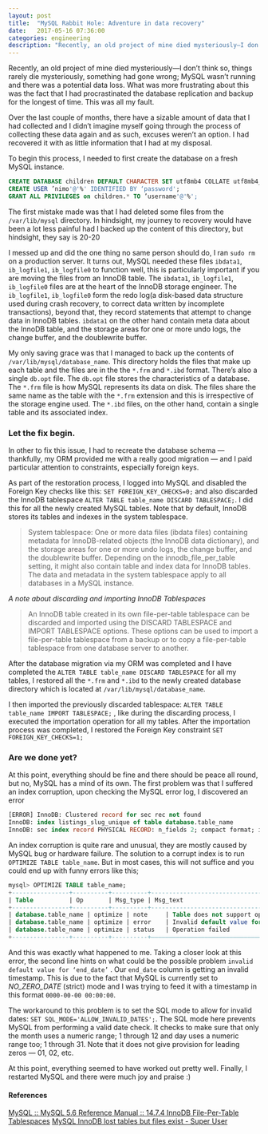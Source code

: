 ```yaml
---
layout: post
title:  "MySQL Rabbit Hole: Adventure in data recovery"
date:   2017-05-16 07:36:00
categories: engineering
description: "Recently, an old project of mine died mysteriously—I don’t think so, things rarely die mysteriously, something had gone wrong; MySQL wasn’t running and there was a potential data loss"
---
```

Recently, an old project of mine died mysteriously—I don’t think so, things rarely die mysteriously, something had gone wrong; MySQL wasn’t running and there was a potential data loss. What was more frustrating about this was the fact that I had procrastinated the database replication and backup for the longest of time. This was all my fault. 

Over the last couple of months, there have a sizable amount of data that I had collected and I didn’t imagine myself going through the process of collecting these data again and as such, excuses weren’t an option. I had recovered it with as little information that I had at my disposal. 

To begin this process, I needed to first create the database on a fresh MySQL instance. 
```sql
CREATE DATABASE children DEFAULT CHARACTER SET utf8mb4 COLLATE utf8mb4_unicode_ci;
CREATE USER ’nimo'@'%' IDENTIFIED BY ‘password';
GRANT ALL PRIVILEGES on children.* TO ’username'@'%';
```

The first mistake made was that I had deleted some files from the  `/var/lib/mysql` directory. In hindsight, my journey to recovery would have been a lot less painful had I backed up the content of this directory, but hindsight, they say is 20-20

I messed up and did the one thing no same person should do, I ran 
`sudo rm` on a production server. It turns out, MySQL needed these files `ibdata1`,  `ib_logfile1`,  `ib_logfile0` to function well, this is particularly important if you are moving the files from an InnoDB table. 
The  `ibdata1`,  `ib_logfile1`,  `ib_logfile0` files are at the heart of the InnoDB storage engineer. The `ib_logfile1`,  `ib_logfile0` form the redo log(a disk-based data structure used during crash recovery, to correct data written by incomplete transactions), beyond that, they record statements that attempt to change data in InnoDB tables. `ibdata1` on the other hand contain meta data about the InnoDB table, and the storage areas for one or more undo logs, the change buffer, and the doublewrite buffer. 

My only saving grace was that I managed to back up the contents of `/var/lib/mysql/database_name`. This directory holds the files that make up each table and the files are in the the `*.frm` and `*.ibd` format.  There’s also a single `db.opt` file. The `db.opt` file stores the characteristics of a database. The `*.frm` file is how MySQL represents its data on disk. The files share the same name as the table with the `*.frm` extension and this is irrespective of the storage engine used.  The `*.ibd` files, on the other hand, contain a single table and its associated index. 

### Let the fix begin. 
In other to fix this issue, I had to recreate the database schema — thankfully, my ORM provided me with a really good migration — and I paid particular attention to constraints, especially foreign keys. 

As part of the restoration process, I logged into MySQL and disabled the Foreign Key checks like this:
 `SET FOREIGN_KEY_CHECKS=0;` 
and also discarded the InnoDB tablespace
 `ALTER TABLE table_name DISCARD TABLESPACE;`.  I did this for all the newly created MySQL tables. Note that by default, InnoDB stores its tables and indexes in the system tablespace. 

> System tablespace: One or more data files (ibdata files) containing metadata for InnoDB-related objects (the InnoDB data dictionary), and the storage areas for one or more undo logs, the change buffer, and the doublewrite buffer. Depending on the innodb_file_per_table setting, it might also contain table and index data for InnoDB tables. The data and metadata in the system tablespace apply to all databases in a MySQL instance. 

*A note about discarding and importing InnoDB Tablespaces*
> An InnoDB table created in its own file-per-table tablespace can be discarded and imported using the DISCARD TABLESPACE and IMPORT TABLESPACE options. These options can be used to import a file-per-table tablespace from a backup or to copy a file-per-table tablespace from one database server to another.

After the database migration via my ORM was completed and I have completed the `ALTER TABLE table_name DISCARD TABLESPACE` for all my tables,  I restored all the `*.frm` and `*.ibd` to the newly created database directory which is located at `/var/lib/mysql/database_name`. 

I then imported the previously discarded tablespace:
 `ALTER TABLE table_name IMPORT TABLESPACE;` , like during the discarding process, I executed the importation operation for all my tables.  After the importation process was completed, I restored the Foreign Key constraint `SET FOREIGN_KEY_CHECKS=1;`

### Are we done yet?
At this point, everything should be fine and there should be peace all round, but no, MySQL has a mind of its own.  The first problem was that I suffered an index corruption, upon checking the MySQL error log, I discovered an error
```sql
[ERROR] InnoDB: Clustered record for sec rec not found 
InnoDB: index listings_slug_unique of table database.table_name 
InnoDB: sec index record PHYSICAL RECORD: n_fields 2; compact format; info bits 0
```

An index corruption is quite rare and unusual, they are mostly caused by MySQL bug or hardware failure. The solution to a corrupt index is to run `OPTIMIZE TABLE table_name`. But in most cases, this will not suffice and you could end up with funny errors like this;
```sql
mysql> OPTIMIZE TABLE table_name;
+----------------+----------+----------+-------------------------------------------------------------------+
| Table          | Op       | Msg_type | Msg_text                                                          |
+----------------+----------+----------+-------------------------------------------------------------------+
| database.table_name | optimize | note     | Table does not support optimize, doing recreate + analyze instead |
| database.table_name | optimize | error    | Invalid default value for 'end_date'                              |
| database.table_name | optimize | status   | Operation failed                                                  |
+----------------+----------+----------+—————————————————————————————————+
```

And this was exactly what happened to me.
Taking a closer look at this error,  the second line hints on what could be the possible problem  `invalid default value for ‘end_date’` . Our `end_date` column is getting an invalid timestamp. This is due to the fact that MySQL is currently set to *NO_ZERO_DATE* (strict) mode and I was trying to feed it with a timestamp in this format `0000-00-00 00:00:00`.

The workaround to this problem is to set the SQL mode to allow for invalid dates:  `SET SQL_MODE='ALLOW_INVALID_DATES';`.  The SQL mode here prevents MySQL from performing a valid date check. It checks to make sure that only the month uses a numeric range; 1 through 12 and day uses a numeric range too; 1 through 31. Note that it does not give provision for leading zeros — 01, 02, etc. 

At this point, everything seemed to have worked out pretty well. Finally, I restarted MySQL and there were much joy and praise :)

#### References
[MySQL :: MySQL 5.6 Reference Manual :: 14.7.4 InnoDB File-Per-Table Tablespaces](https://dev.mysql.com/doc/refman/5.6/en/innodb-multiple-tablespaces.html)
[MySQL InnoDB lost tables but files exist - Super User](https://superuser.com/questions/675445/mysql-innodb-lost-tables-but-files-exist)